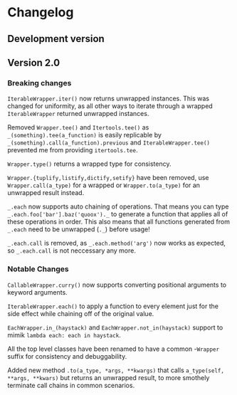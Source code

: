 # Changelog

## Development version

## Version 2.0

### Breaking changes

`IterableWrapper.iter()` now returns unwrapped instances. This was changed for uniformity, as all other ways to iterate through a wrapped `IterableWrapper` returned unwrapped instances.

Removed `Wrapper.tee()` and `Itertools.tee()` as `_(something).tee(a_function)` is easily replicable by `_(something).call(a_function).previous` and `IterableWrapper.tee()` prevented me from providing `itertools.tee`.

`Wrapper.type()` returns a wrapped type for consistency.

`Wrapper.{tuplify,listify,dictify,setify}` have been removed, use `Wrapper.call(a_type)` for a wrapped or `Wrapper.to(a_type)` for an unwrapped result instead.

`_.each` now supports auto chaining of operations. That means you can type `_.each.foo['bar'].baz('quoox')._` to generate a function that applies all of these operations in order. This also means that all functions generated from `_.each` need to be unwrapped (`._`) before usage!

`_.each.call` is removed, as `_.each.method('arg')` now works as expected, so `_.each.call` is not neccessary any more.

### Notable Changes

`CallableWrapper.curry()` now supports converting positional arguments to keyword arguments.

`IterableWrapper.each()` to apply a function to every element just for the side effect while chaining off of the original value.

`EachWrapper.in_(haystack)` and `EachWrapper.not_in(haystack)` support to mimik `lambda each: each in haystack`.

All the top level classes have been renamed to have a common -`Wrapper` suffix for consistency and debuggability.

Added new method `.to(a_type, *args, **kwargs)` that calls `a_type(self, **args, **kwars)` but returns an unwrapped result, to more smothely terminate call chains in common scenarios.
